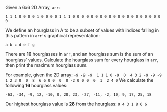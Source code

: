 Given a 6x6 2D Array, `arr`:

`
1 1 1 0 0 0
0 1 0 0 0 0
1 1 1 0 0 0
0 0 0 0 0 0
0 0 0 0 0 0
0 0 0 0 0 0
`

We define an hourglass in A to be a subset of values with indices falling in this pattern in `arr'`s graphical representation:

`
a b c
  d
e f g
`

There are **16** hourglasses in `arr`, and an hourglass sum is the sum of an hourglass' values. Calculate the hourglass sum for every hourglass in `arr`, then print the maximum hourglass sum.

For example, given the 2D array:
`
-9 -9 -9  1 1 1
 0 -9  0  4 3 2
-9 -9 -9  1 2 3
 0  0  8  6 6 0
 0  0  0 -2 0 0
 0  0  1  2 4 0
`
We calculate the following **16** hourglass values:

`
-63, -34, -9, 12,
-10, 0, 28, 23,
-27, -11, -2, 10,
9, 17, 25, 18
`

Our highest hourglass value is **28** from the hourglass:
`
0 4 3
  1
8 6 6
`
